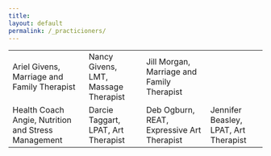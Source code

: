 ```yaml
---
title: 
layout: default
permalink: /_practicioners/
---
```


<body>  
  <table class="round">
    <tr>
      <td>Ariel Givens, Marriage and Family Therapist</td>
      <td>Nancy Givens, LMT, Massage Therapist </td>
      <td>Jill Morgan, Marriage and Family Therapist</td>
    </tr>
    <tr>
      <td>Health Coach Angie, Nutrition and Stress Management</td>
      <td>Darcie Taggart, LPAT, Art Therapist</td>
      <td>Deb Ogburn, REAT, Expressive Art Therapist</td>
      <td>Jennifer Beasley, LPAT, Art Therapist</td>
    </tr>
  </table>
</body>